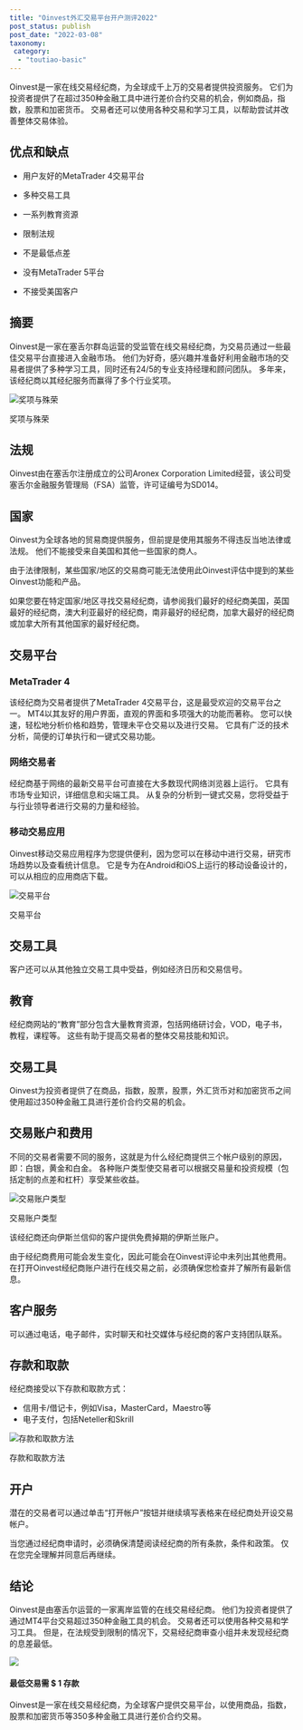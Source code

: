 ```yaml
---
title: "Oinvest外汇交易平台开户测评2022"
post_status: publish
post_date: "2022-03-08"
taxonomy:
 category: 
  - "toutiao-basic"
---
```


Oinvest是一家在线交易经纪商，为全球成千上万的交易者提供投资服务。 它们为投资者提供了在超过350种金融工具中进行差价合约交易的机会，例如商品，指数，股票和加密货币。 交易者还可以使用各种交易和学习工具，以帮助尝试并改善整体交易体验。

## 优点和缺点

- 用户友好的MetaTrader 4交易平台
    
- 多种交易工具
    
- 一系列教育资源
    
- 限制法规
    
- 不是最低点差
    
- 没有MetaTrader 5平台
    
- 不接受美国客户
    

## 摘要

Oinvest是一家在塞舌尔群岛运营的受监管在线交易经纪商，为交易员通过一些最佳交易平台直接进入金融市场。 他们为好奇，感兴趣并准备好利用金融市场的交易者提供了多种学习工具，同时还有24/5的专业支持经理和顾问团队。 多年来，该经纪商以其经纪服务而赢得了多个行业奖项。

![奖项与殊荣](https://cdn.fendou.la/funstoutiao/2020/11/Oinvest-Review-Awards-And-Recognitions--1024x185.jpg "奖项与殊荣")

奖项与殊荣

## 法规

Oinvest由在塞舌尔注册成立的公司Aronex Corporation Limited经营，该公司受塞舌尔金融服务管理局（FSA）监管，许可证编号为SD014。

## 国家

Oinvest为全球各地的贸易商提供服务，但前提是使用其服务不得违反当地法律或法规。 他们不能接受来自美国和其他一些国家的商人。

由于法律限制，某些国家/地区的交易商可能无法使用此Oinvest评估中提到的某些Oinvest功能和产品。

如果您要在特定国家/地区寻找交易经纪商，请参阅我们最好的经纪商美国，英国最好的经纪商，澳大利亚最好的经纪商，南非最好的经纪商，加拿大最好的经纪商或加拿大所有其他国家的最好经纪商。

## 交易平台

### MetaTrader 4

该经纪商为交易者提供了MetaTrader 4交易平台，这是最受欢迎的交易平台之一。 MT4以其友好的用户界面，直观的界面和多项强大的功能而著称。 您可以快速，轻松地分析价格和趋势，管理未平仓交易以及进行交易。 它具有广泛的技术分析，简便的订单执行和一键式交易功能。

### 网络交易者

经纪商基于网络的最新交易平台可直接在大多数现代网络浏览器上运行。 它具有市场专业知识，详细信息和尖端工具。 从复杂的分析到一键式交易，您将受益于与行业领导者进行交易的力量和经验。

### 移动交易应用

Oinvest移动交易应用程序为您提供便利，因为您可以在移动中进行交易，研究市场趋势以及查看统计信息。 它是专为在Android和iOS上运行的移动设备设计的，可以从相应的应用商店下载。

![交易平台](https://cdn.fendou.la/funstoutiao/2020/11/Oinvest-Review-Trading-Platform-.jpg "交易平台")

交易平台

## 交易工具

客户还可以从其他独立交易工具中受益，例如经济日历和交易信号。

## 教育

经纪商网站的“教育”部分包含大量教育资源，包括网络研讨会，VOD，电子书，教程，课程等。 这些有助于提高交易者的整体交易技能和知识。

## 交易工具

Oinvest为投资者提供了在商品，指数，股票，股票，外汇货币对和加密货币之间使用超过350种金融工具进行差价合约交易的机会。

## 交易账户和费用

不同的交易者需要不同的服务，这就是为什么经纪商提供三个帐户级别的原因，即：白银，黄金和白金。 各种账户类型使交易者可以根据交易量和投资规模（包括定制的点差和杠杆）享受某些收益。

![交易账户类型](https://cdn.fendou.la/funstoutiao/2020/11/Oinvest-review-Account-Types-388x1024.jpg "交易账户类型")

交易账户类型

该经纪商还向伊斯兰信仰的客户提供免费掉期的伊斯兰账户。

由于经纪商费用可能会发生变化，因此可能会在Oinvest评论中未列出其他费用。 在打开Oinvest经纪商账户进行在线交易之前，必须确保您检查并了解所有最新信息。

## 客户服务

可以通过电话，电子邮件，实时聊天和社交媒体与经纪商的客户支持团队联系。

## 存款和取款

经纪商接受以下存款和取款方式：

- 信用卡/借记卡，例如Visa，MasterCard，Maestro等
- 电子支付，包括Neteller和Skrill

![存款和取款方法](https://cdn.fendou.la/funstoutiao/2020/11/Oinvest-Review-Deposit-And-Withdrawal-Methods--1024x106.jpg "存款和取款方法")

存款和取款方法

## 开户

潜在的交易者可以通过单击“打开帐户”按钮并继续填写表格来在经纪商处开设交易帐户。

当您通过经纪商申请时，必须确保清楚阅读经纪商的所有条款，条件和政策。 仅在您完全理解并同意后再继续。

## 结论

Oinvest是由塞舌尔运营的一家离岸监管的在线交易经纪商。 他们为投资者提供了通过MT4平台交易超过350种金融工具的机会。 交易者还可以使用各种交易和学习工具。 但是，在法规受到限制的情况下，交易经纪商审查小组并未发现经纪商的息差最低。

![](https://cdn.fendou.la/funstoutiao/2020/11/Oinvest-Logo.png)

#### 最低交易需 $ 1 存款

Oinvest是一家在线交易经纪商，为全球客户提供交易平台，以使用商品，指数，股票和加密货币等350多种金融工具进行差价合约交易。
